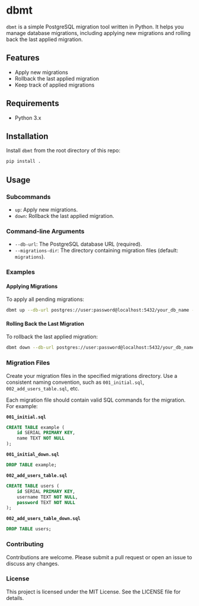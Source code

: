 # dbmt

`dbmt` is a simple PostgreSQL migration tool written in Python. It helps you manage database migrations, including applying new migrations and rolling back the last applied migration.

## Features

- Apply new migrations
- Rollback the last applied migration
- Keep track of applied migrations

## Requirements

- Python 3.x

## Installation

Install `dbmt` from the root directory of this repo:

```sh
pip install .
```

## Usage

### Subcommands

- `up`: Apply new migrations.
- `down`: Rollback the last applied migration.

### Command-line Arguments

- `--db-url`: The PostgreSQL database URL (required).
- `--migrations-dir`: The directory containing migration files (default: `migrations`).

### Examples

#### Applying Migrations

To apply all pending migrations:

```sh
dbmt up --db-url postgres://user:password@localhost:5432/your_db_name --migrations-dir migrations
```

#### Rolling Back the Last Migration

To rollback the last applied migration:

```sh
dbmt down --db-url postgres://user:password@localhost:5432/your_db_name --migrations-dir migrations
```

### Migration Files

Create your migration files in the specified migrations directory. Use a consistent naming convention, such as `001_initial.sql`, `002_add_users_table.sql`, etc.

Each migration file should contain valid SQL commands for the migration. For example:

**`001_initial.sql`**
```sql
CREATE TABLE example (
    id SERIAL PRIMARY KEY,
    name TEXT NOT NULL
);
```

**`001_initial_down.sql`**
```sql
DROP TABLE example;
```

**`002_add_users_table.sql`**
```sql
CREATE TABLE users (
    id SERIAL PRIMARY KEY,
    username TEXT NOT NULL,
    password TEXT NOT NULL
);
```

**`002_add_users_table_down.sql`**
```sql
DROP TABLE users;
```

### Contributing

Contributions are welcome. Please submit a pull request or open an issue to discuss any changes.

### License

This project is licensed under the MIT License. See the LICENSE file for details.